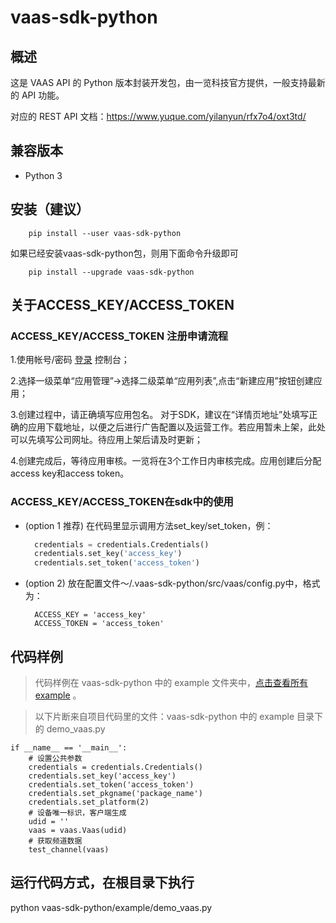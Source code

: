 # vaas-sdk-python

## 概述

这是 VAAS API 的 Python 版本封装开发包，由一览科技官方提供，一般支持最新的 API 功能。

对应的 REST API 文档：<https://www.yuque.com/yilanyun/rfx7o4/oxt3td/>

## 兼容版本

+ Python 3

## 安装（建议）

```
    pip install --user vaas-sdk-python
```

如果已经安装vaas-sdk-python包，则用下面命令升级即可

```
    pip install --upgrade vaas-sdk-python
```

## 关于ACCESS_KEY/ACCESS_TOKEN

### ACCESS_KEY/ACCESS_TOKEN 注册申请流程

1.使用帐号/密码 [登录](https://yuncms.yilan.tv/admin/default/login) 控制台；

2.选择一级菜单“应用管理”->选择二级菜单“应用列表”,点击“新建应用”按钮创建应用；

3.创建过程中，请正确填写应用包名。 对于SDK，建议在“详情页地址”处填写正确的应用下载地址，以便之后进行广告配置以及运营工作。若应用暂未上架，此处可以先填写公司网址。待应用上架后请及时更新；

4.创建完成后，等待应用审核。一览将在3个工作日内审核完成。应用创建后分配access key和access token。

### ACCESS_KEY/ACCESS_TOKEN在sdk中的使用

- (option 1 推荐) 在代码里显示调用方法set_key/set_token，例：
  ```python
    credentials = credentials.Credentials()
    credentials.set_key('access_key')
    credentials.set_token('access_token')
  ```

- (option 2) 放在配置文件～/.vaas-sdk-python/src/vaas/config.py中，格式为：
  ```
    ACCESS_KEY = 'access_key'
    ACCESS_TOKEN = 'access_token'
  ```

## 代码样例

> 代码样例在 vaas-sdk-python 中的 example 文件夹中，[点击查看所有 example](https://github.com/yilanyun/vaas-sdk-python/tree/main/example) 。

> 以下片断来自项目代码里的文件：vaas-sdk-python 中的 example 目录下的 demo_vaas.py

```
if __name__ == '__main__':
    # 设置公共参数
    credentials = credentials.Credentials()
    credentials.set_key('access_key')
    credentials.set_token('access_token')
    credentials.set_pkgname('package_name')
    credentials.set_platform(2)
    # 设备唯一标识，客户端生成
    udid = ''
    vaas = vaas.Vaas(udid)
    # 获取频道数据
    test_channel(vaas)
```

## 运行代码方式，在根目录下执行

python vaas-sdk-python/example/demo_vaas.py
